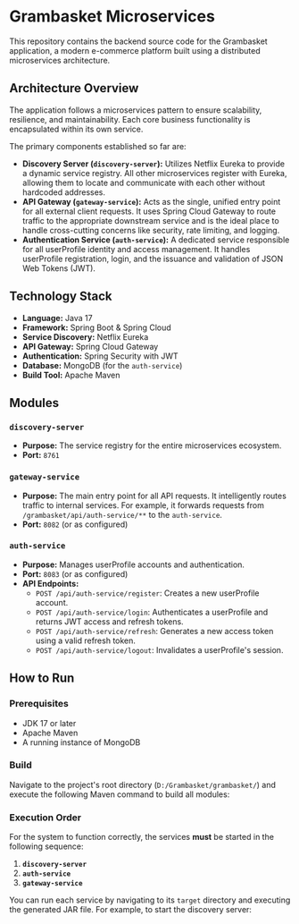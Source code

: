 # Grambasket Microservices

This repository contains the backend source code for the Grambasket application, a modern e-commerce platform built using a distributed microservices architecture.

## Architecture Overview

The application follows a microservices pattern to ensure scalability, resilience, and maintainability. Each core business functionality is encapsulated within its own service.

The primary components established so far are:

*   **Discovery Server (`discovery-server`):** Utilizes Netflix Eureka to provide a dynamic service registry. All other microservices register with Eureka, allowing them to locate and communicate with each other without hardcoded addresses.
*   **API Gateway (`gateway-service`):** Acts as the single, unified entry point for all external client requests. It uses Spring Cloud Gateway to route traffic to the appropriate downstream service and is the ideal place to handle cross-cutting concerns like security, rate limiting, and logging.
*   **Authentication Service (`auth-service`):** A dedicated service responsible for all userProfile identity and access management. It handles userProfile registration, login, and the issuance and validation of JSON Web Tokens (JWT).

## Technology Stack

*   **Language:** Java 17
*   **Framework:** Spring Boot & Spring Cloud
*   **Service Discovery:** Netflix Eureka
*   **API Gateway:** Spring Cloud Gateway
*   **Authentication:** Spring Security with JWT
*   **Database:** MongoDB (for the `auth-service`)
*   **Build Tool:** Apache Maven

## Modules

### `discovery-server`

*   **Purpose:** The service registry for the entire microservices ecosystem.
*   **Port:** `8761`

### `gateway-service`

*   **Purpose:** The main entry point for all API requests. It intelligently routes traffic to internal services. For example, it forwards requests from `/grambasket/api/auth-service/**` to the `auth-service`.
*   **Port:** `8082` (or as configured)

### `auth-service`

*   **Purpose:** Manages userProfile accounts and authentication.
*   **Port:** `8083` (or as configured)
*   **API Endpoints:**
    *   `POST /api/auth-service/register`: Creates a new userProfile account.
    *   `POST /api/auth-service/login`: Authenticates a userProfile and returns JWT access and refresh tokens.
    *   `POST /api/auth-service/refresh`: Generates a new access token using a valid refresh token.
    *   `POST /api/auth-service/logout`: Invalidates a userProfile's session.

## How to Run

### Prerequisites

*   JDK 17 or later
*   Apache Maven
*   A running instance of MongoDB

### Build

Navigate to the project's root directory (`D:/Grambasket/grambasket/`) and execute the following Maven command to build all modules:


### Execution Order

For the system to function correctly, the services **must** be started in the following sequence:

1.  **`discovery-server`**
2.  **`auth-service`**
3.  **`gateway-service`**

You can run each service by navigating to its `target` directory and executing the generated JAR file. For example, to start the discovery server:

